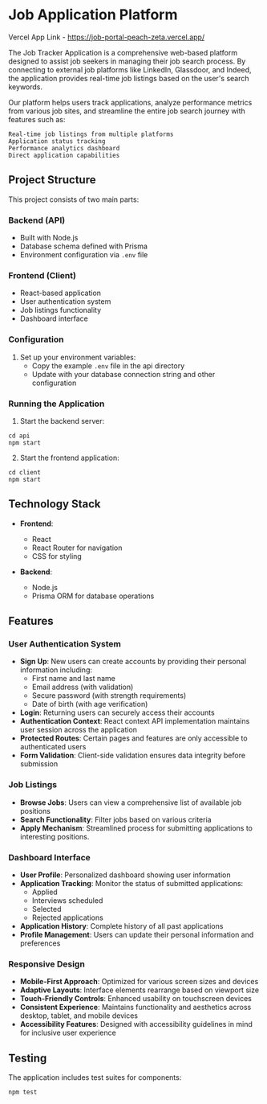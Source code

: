 # Job Application Platform  

Vercel App Link - https://job-portal-peach-zeta.vercel.app/

The Job Tracker Application is a comprehensive web-based platform designed to assist job seekers in managing their job search process. By connecting to external job platforms like LinkedIn, Glassdoor, and Indeed, the application provides real-time job listings based on the user's search keywords.

Our platform helps users track applications, analyze performance metrics from various job sites, and streamline the entire job search journey with features such as:

    Real-time job listings from multiple platforms
    Application status tracking
    Performance analytics dashboard
    Direct application capabilities

## Project Structure

This project consists of two main parts:

### Backend (API)
- Built with Node.js
- Database schema defined with Prisma
- Environment configuration via `.env` file

### Frontend (Client)
- React-based application
- User authentication system
- Job listings functionality
- Dashboard interface

### Configuration

1. Set up your environment variables:
   - Copy the example `.env` file in the api directory
   - Update with your database connection string and other configuration

### Running the Application

1. Start the backend server:
```
cd api
npm start
```

2. Start the frontend application:
```
cd client
npm start
```

## Technology Stack

- **Frontend**:
  - React
  - React Router for navigation
  - CSS for styling

- **Backend**:
  - Node.js
  - Prisma ORM for database operations


## Features

### User Authentication System
- **Sign Up**: New users can create accounts by providing their personal information including:
  - First name and last name
  - Email address (with validation)
  - Secure password (with strength requirements)
  - Date of birth (with age verification)
- **Login**: Returning users can securely access their accounts
- **Authentication Context**: React context API implementation maintains user session across the application
- **Protected Routes**: Certain pages and features are only accessible to authenticated users
- **Form Validation**: Client-side validation ensures data integrity before submission

### Job Listings
- **Browse Jobs**: Users can view a comprehensive list of available job positions
- **Search Functionality**: Filter jobs based on various criteria
- **Apply Mechanism**: Streamlined process for submitting applications to interesting positions.

### Dashboard Interface
- **User Profile**: Personalized dashboard showing user information
- **Application Tracking**: Monitor the status of submitted applications:
  - Applied
  - Interviews scheduled
  - Selected
  - Rejected applications
- **Application History**: Complete history of all past applications
- **Profile Management**: Users can update their personal information and preferences


### Responsive Design
- **Mobile-First Approach**: Optimized for various screen sizes and devices
- **Adaptive Layouts**: Interface elements rearrange based on viewport size
- **Touch-Friendly Controls**: Enhanced usability on touchscreen devices
- **Consistent Experience**: Maintains functionality and aesthetics across desktop, tablet, and mobile devices
- **Accessibility Features**: Designed with accessibility guidelines in mind for inclusive user experience



## Testing

The application includes test suites for components:
```
npm test
```
